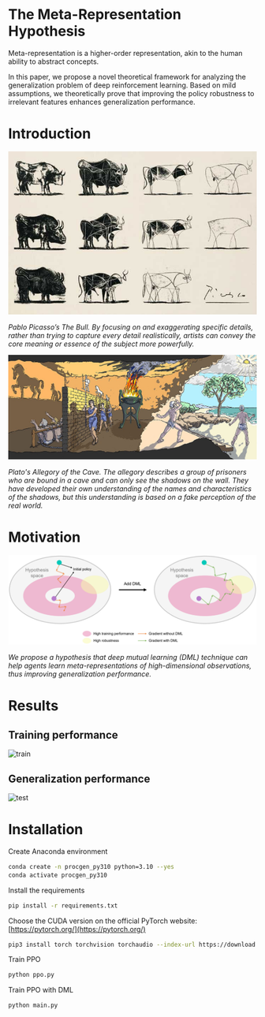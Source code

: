 # The Meta-Representation Hypothesis
Meta-representation is a higher-order representation, akin to the human ability to abstract concepts. 

In this paper, we propose a novel theoretical framework for analyzing the generalization problem of deep reinforcement learning. Based on mild assumptions, we theoretically prove that improving the policy robustness to irrelevant features enhances generalization performance.

# Introduction
![abstraction](results/abstraction.jpg)

_Pablo Picasso’s The Bull. By focusing on and exaggerating specific details, rather than trying to capture every detail realistically, artists can convey the core meaning or essence of the subject more powerfully._

![motivation](results/Plato.jpg)

_Plato's Allegory of the Cave. The allegory describes a group of prisoners who are bound in a cave and can only see the shadows on the wall. They have developed their own understanding of the names and characteristics of the shadows, but this understanding is based on a fake perception of the real world._

# Motivation
![motivation](results/motivation.png)

_We propose a hypothesis that deep mutual learning (DML) technique can help agents learn meta-representations of high-dimensional observations, thus improving generalization performance._

# Results

## Training performance
![train](results/all_train_return.png)

## Generalization performance
![test](results/all_test_return.png)

# Installation
Create Anaconda environment
```bash
conda create -n procgen_py310 python=3.10 --yes
conda activate procgen_py310
```

Install the requirements
```bash
pip install -r requirements.txt
```

Choose the CUDA version on the official PyTorch website: [https://pytorch.org/](https://pytorch.org/)
```bash
pip3 install torch torchvision torchaudio --index-url https://download.pytorch.org/whl/cu121
```
Train PPO
```bash
python ppo.py
```

Train PPO with DML
```bash
python main.py
```
